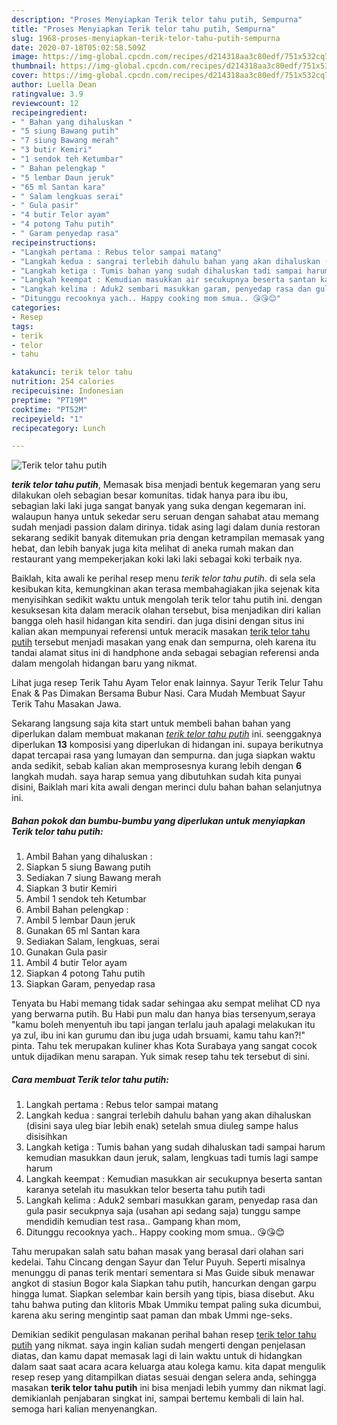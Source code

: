 ```yaml
---
description: "Proses Menyiapkan Terik telor tahu putih, Sempurna"
title: "Proses Menyiapkan Terik telor tahu putih, Sempurna"
slug: 1968-proses-menyiapkan-terik-telor-tahu-putih-sempurna
date: 2020-07-18T05:02:58.509Z
image: https://img-global.cpcdn.com/recipes/d214318aa3c80edf/751x532cq70/terik-telor-tahu-putih-foto-resep-utama.jpg
thumbnail: https://img-global.cpcdn.com/recipes/d214318aa3c80edf/751x532cq70/terik-telor-tahu-putih-foto-resep-utama.jpg
cover: https://img-global.cpcdn.com/recipes/d214318aa3c80edf/751x532cq70/terik-telor-tahu-putih-foto-resep-utama.jpg
author: Luella Dean
ratingvalue: 3.9
reviewcount: 12
recipeingredient:
- " Bahan yang dihaluskan "
- "5 siung Bawang putih"
- "7 siung Bawang merah"
- "3 butir Kemiri"
- "1 sendok teh Ketumbar"
- " Bahan pelengkap "
- "5 lembar Daun jeruk"
- "65 ml Santan kara"
- " Salam lengkuas serai"
- " Gula pasir"
- "4 butir Telor ayam"
- "4 potong Tahu putih"
- " Garam penyedap rasa"
recipeinstructions:
- "Langkah pertama : Rebus telor sampai matang"
- "Langkah kedua : sangrai terlebih dahulu bahan yang akan dihaluskan (disini saya uleg biar lebih enak) setelah smua diuleg sampe halus disisihkan"
- "Langkah ketiga : Tumis bahan yang sudah dihaluskan tadi sampai harum kemudian masukkan daun jeruk, salam, lengkuas tadi tumis lagi sampe harum"
- "Langkah keempat : Kemudian masukkan air secukupnya beserta santan karanya setelah itu masukkan telor beserta tahu putih tadi"
- "Langkah kelima : Aduk2 sembari masukkan garam, penyedap rasa dan gula pasir secukpnya saja (usahan api sedang saja) tunggu sampe mendidih kemudian test rasa.. Gampang khan mom,"
- "Ditunggu recooknya yach.. Happy cooking mom smua.. 😘😘😊"
categories:
- Resep
tags:
- terik
- telor
- tahu

katakunci: terik telor tahu 
nutrition: 254 calories
recipecuisine: Indonesian
preptime: "PT19M"
cooktime: "PT52M"
recipeyield: "1"
recipecategory: Lunch

---
```



![Terik telor tahu putih](https://img-global.cpcdn.com/recipes/d214318aa3c80edf/751x532cq70/terik-telor-tahu-putih-foto-resep-utama.jpg)

<b><i>terik telor tahu putih</i></b>, Memasak bisa menjadi bentuk kegemaran yang seru dilakukan oleh sebagian besar komunitas. tidak hanya para ibu ibu, sebagian laki laki juga sangat banyak yang suka dengan kegemaran ini. walaupun hanya untuk sekedar seru seruan dengan sahabat atau memang sudah menjadi passion dalam dirinya. tidak asing lagi dalam dunia restoran sekarang sedikit banyak ditemukan pria dengan ketrampilan memasak yang hebat, dan lebih banyak juga kita melihat di aneka rumah makan dan restaurant yang mempekerjakan koki laki laki sebagai koki terbaik nya.

Baiklah, kita awali ke perihal resep menu <i>terik telor tahu putih</i>. di sela sela kesibukan kita, kemungkinan akan terasa membahagiakan jika sejenak kita menyisihkan sedikit waktu untuk mengolah terik telor tahu putih ini. dengan kesuksesan kita dalam meracik olahan tersebut, bisa menjadikan diri kalian bangga oleh hasil hidangan kita sendiri. dan juga disini dengan situs ini kalian akan mempunyai referensi untuk meracik masakan <u>terik telor tahu putih</u> tersebut menjadi masakan yang enak dan sempurna, oleh karena itu tandai alamat situs ini di handphone anda sebagai sebagian referensi anda dalam mengolah hidangan baru yang nikmat.

Lihat juga resep Terik Tahu Ayam Telor enak lainnya. Sayur Terik Telur Tahu Enak &amp; Pas Dimakan Bersama Bubur Nasi. Cara Mudah Membuat Sayur Terik Tahu Masakan Jawa.


Sekarang langsung saja kita start untuk membeli bahan bahan yang diperlukan dalam membuat makanan <u><i>terik telor tahu putih</i></u> ini. seenggaknya diperlukan <b>13</b> komposisi yang diperlukan di hidangan ini. supaya berikutnya dapat tercapai rasa yang lumayan dan sempurna. dan juga siapkan waktu anda sedikit, sebab kalian akan memprosesnya kurang lebih dengan <b>6</b> langkah mudah. saya harap semua yang dibutuhkan sudah kita punyai disini, Baiklah mari kita awali dengan merinci dulu bahan bahan selanjutnya ini.

<!--inarticleads1-->

##### Bahan pokok dan bumbu-bumbu yang diperlukan untuk menyiapkan Terik telor tahu putih:

1. Ambil  Bahan yang dihaluskan :
1. Siapkan 5 siung Bawang putih
1. Sediakan 7 siung Bawang merah
1. Siapkan 3 butir Kemiri
1. Ambil 1 sendok teh Ketumbar
1. Ambil  Bahan pelengkap :
1. Ambil 5 lembar Daun jeruk
1. Gunakan 65 ml Santan kara
1. Sediakan  Salam, lengkuas, serai
1. Gunakan  Gula pasir
1. Ambil 4 butir Telor ayam
1. Siapkan 4 potong Tahu putih
1. Siapkan  Garam, penyedap rasa


Tenyata bu Habi memang tidak sadar sehingaa aku sempat melihat CD nya yang berwarna putih. Bu Habi pun malu dan hanya bias tersenyum,seraya &#34;kamu boleh menyentuh ibu tapi jangan terlalu jauh apalagi melakukan itu ya zul, ibu ini kan gurumu dan ibu juga udah brsuami, kamu tahu kan?!&#34; pinta. Tahu tek merupakan kuliner khas Kota Surabaya yang sangat cocok untuk dijadikan menu sarapan. Yuk simak resep tahu tek tersebut di sini. 

<!--inarticleads2-->

##### Cara membuat Terik telor tahu putih:

1. Langkah pertama : Rebus telor sampai matang
1. Langkah kedua : sangrai terlebih dahulu bahan yang akan dihaluskan (disini saya uleg biar lebih enak) setelah smua diuleg sampe halus disisihkan
1. Langkah ketiga : Tumis bahan yang sudah dihaluskan tadi sampai harum kemudian masukkan daun jeruk, salam, lengkuas tadi tumis lagi sampe harum
1. Langkah keempat : Kemudian masukkan air secukupnya beserta santan karanya setelah itu masukkan telor beserta tahu putih tadi
1. Langkah kelima : Aduk2 sembari masukkan garam, penyedap rasa dan gula pasir secukpnya saja (usahan api sedang saja) tunggu sampe mendidih kemudian test rasa.. Gampang khan mom,
1. Ditunggu recooknya yach.. Happy cooking mom smua.. 😘😘😊


Tahu merupakan salah satu bahan masak yang berasal dari olahan sari kedelai. Tahu Cincang dengan Sayur dan Telur Puyuh. Seperti misalnya menunggu di panas terik mentari sementara si Mas Guide sibuk menawar angkot di stasiun Bogor kala Siapkan tahu putih, hancurkan dengan garpu hingga lumat. Siapkan selembar kain bersih yang tipis, biasa disebut. Aku tahu bahwa puting dan klitoris Mbak Ummiku tempat paling suka dicumbui, karena aku sering mengintip saat paman dan mbak Ummi nge-seks. 

Demikian sedikit pengulasan makanan perihal bahan resep <u>terik telor tahu putih</u> yang nikmat. saya ingin kalian sudah mengerti dengan penjelasan diatas, dan kamu dapat memasak lagi di lain waktu untuk di hidangkan dalam saat saat acara acara keluarga atau kolega kamu. kita dapat mengulik resep resep yang ditampilkan diatas sesuai dengan selera anda, sehingga masakan <b>terik telor tahu putih</b> ini bisa menjadi lebih yummy dan nikmat lagi. demikianlah penjabaran singkat ini, sampai bertemu kembali di lain hal. semoga hari kalian menyenangkan.
